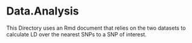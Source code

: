 # Data.Analysis

This Directory uses an Rmd document that relies on the two datasets to calculate LD over the nearest SNPs to a SNP of interest.


